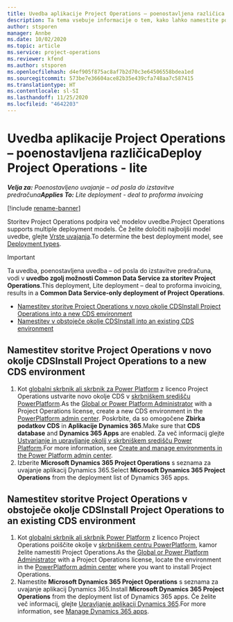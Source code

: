 ```yaml
---
title: Uvedba aplikacije Project Operations – poenostavljena različica
description: Ta tema vsebuje informacije o tem, kako lahko namestite poenostavljeno uvedbo storitve Project Operations – od posla do izstavitve predračuna.
author: stsporen
manager: Annbe
ms.date: 10/02/2020
ms.topic: article
ms.service: project-operations
ms.reviewer: kfend
ms.author: stsporen
ms.openlocfilehash: d4ef905f875ac8af7b2d70c3e64506558bdea1ed
ms.sourcegitcommit: 573be7e36604ace82b35e439cfa748aa7c587415
ms.translationtype: HT
ms.contentlocale: sl-SI
ms.lasthandoff: 11/25/2020
ms.locfileid: "4642203"
---
```

# <a name="deploy-project-operations---lite"></a><span data-ttu-id="5cbae-103">Uvedba aplikacije Project Operations – poenostavljena različica</span><span class="sxs-lookup"><span data-stu-id="5cbae-103">Deploy Project Operations - lite</span></span>

<span data-ttu-id="5cbae-104">_**Velja za:** Poenostavljeno uvajanje – od posla do izstavitve predračuna_</span><span class="sxs-lookup"><span data-stu-id="5cbae-104">_**Applies To:** Lite deployment - deal to proforma invoicing_</span></span>

[!include [rename-banner](~/includes/cc-data-platform-banner.md)]

<span data-ttu-id="5cbae-105">Storitev Project Operations podpira več modelov uvedbe.</span><span class="sxs-lookup"><span data-stu-id="5cbae-105">Project Operations supports multiple deployment models.</span></span> <span data-ttu-id="5cbae-106">Če želite določiti najboljši model uvedbe, glejte [Vrste uvajanja](determine-deployment-type.md).</span><span class="sxs-lookup"><span data-stu-id="5cbae-106">To determine the best deployment model, see [Deployment types](determine-deployment-type.md).</span></span>


> [!IMPORTANT]
> <span data-ttu-id="5cbae-107">Ta uvedba, poenostavljena uvedba – od posla do izstavitve predračuna, vodi v **uvedbo zgolj možnosti Common Data Service za storitev Project Operations**.</span><span class="sxs-lookup"><span data-stu-id="5cbae-107">This deployment, Lite deployment – deal to proforma invoicing, results in a **Common Data Service-only deployment of Project Operations**.</span></span>

- [<span data-ttu-id="5cbae-108">Namestitev storitve Project Operations v novo okolje CDS</span><span class="sxs-lookup"><span data-stu-id="5cbae-108">Install Project Operations into a new CDS environment</span></span>](#new)
- [<span data-ttu-id="5cbae-109">Namestitev v obstoječe okolje CDS</span><span class="sxs-lookup"><span data-stu-id="5cbae-109">Install into an existing CDS environment</span></span>](#existing)



## <a name="install-project-operations-to-a-new-cds-environment"></a><a name="new"></a><span data-ttu-id="5cbae-110">Namestitev storitve Project Operations v novo okolje CDS</span><span class="sxs-lookup"><span data-stu-id="5cbae-110">Install Project Operations to a new CDS environment</span></span>

1. <span data-ttu-id="5cbae-111">Kot [globalni skrbnik ali skrbnik za Power Platform](https://docs.microsoft.com/power-platform/admin/global-service-administrators-can-administer-without-license) z licenco Project Operations ustvarite novo okolje CDS v [skrbniškem središču PowerPlatform](https://admin.powerplatform.com).</span><span class="sxs-lookup"><span data-stu-id="5cbae-111">As the [Global or Power Platform Administrator](https://docs.microsoft.com/power-platform/admin/global-service-administrators-can-administer-without-license) with a Project Operations license, create a new CDS environment in the [PowerPlatform admin center](https://admin.powerplatform.com).</span></span> <span data-ttu-id="5cbae-112">Poskrbite, da so omogočene **Zbirka podatkov CDS** in **Aplikacije Dynamics 365**.</span><span class="sxs-lookup"><span data-stu-id="5cbae-112">Make sure that **CDS database** and **Dynamics 365 Apps** are enabled.</span></span> <span data-ttu-id="5cbae-113">Za več informacij glejte [Ustvarjanje in upravljanje okolij v skrbniškem središču Power Platform](https://docs.microsoft.com/power-platform/admin/create-environment#create-an-environment-in-the-power-platform-admin-center).</span><span class="sxs-lookup"><span data-stu-id="5cbae-113">For more information, see [Create and manage environments in the Power Platform admin center](https://docs.microsoft.com/power-platform/admin/create-environment#create-an-environment-in-the-power-platform-admin-center).</span></span>
2. <span data-ttu-id="5cbae-114">Izberite **Microsoft Dynamics 365 Project Operations** s seznama za uvajanje aplikacij Dynamics 365.</span><span class="sxs-lookup"><span data-stu-id="5cbae-114">Select **Microsoft Dynamics 365 Project Operations** from the deployment list of Dynamics 365 apps.</span></span>


## <a name="install-project-operations-to-an-existing-cds-environment"></a><a name="existing"></a><span data-ttu-id="5cbae-115">Namestitev storitve Project Operations v obstoječe okolje CDS</span><span class="sxs-lookup"><span data-stu-id="5cbae-115">Install Project Operations to an existing CDS environment</span></span>

1. <span data-ttu-id="5cbae-116">Kot [globalni skrbnik ali skrbnik Power Platform](https://docs.microsoft.com/power-platform/admin/global-service-administrators-can-administer-without-license) z licenco Project Operations poiščite okolje v [skrbniškem centru PowerPlatform](https://admin.powerplatform.com), kamor želite namestiti Project Operations.</span><span class="sxs-lookup"><span data-stu-id="5cbae-116">As the [Global or Power Platform Administrator](https://docs.microsoft.com/power-platform/admin/global-service-administrators-can-administer-without-license) with a Project Operations license, locate the environment in the [PowerPlatform admin center](https://admin.powerplatform.com) where you want to install Project Operations.</span></span>
2. <span data-ttu-id="5cbae-117">Namestite **Microsoft Dynamics 365 Project Operations** s seznama za uvajanje aplikacij Dynamics 365.</span><span class="sxs-lookup"><span data-stu-id="5cbae-117">Install **Microsoft Dynamics 365 Project Operations** from the deployment list of Dynamics 365 apps.</span></span> <span data-ttu-id="5cbae-118">Če želite več informacij, glejte [Upravljanje aplikacij Dynamics 365](https://docs.microsoft.com/power-platform/admin/manage-apps).</span><span class="sxs-lookup"><span data-stu-id="5cbae-118">For more information, see [Manage Dynamics 365 apps](https://docs.microsoft.com/power-platform/admin/manage-apps).</span></span>


